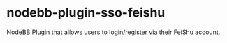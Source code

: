 # nodebb-plugin-sso-feishu
NodeBB Plugin that allows users to login/register via their FeiShu account.
